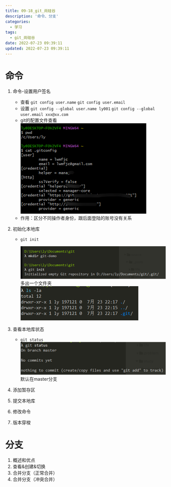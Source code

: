 ```yaml
---
title: 09-18_git_尚硅谷
description: '命令、分支'
categories:
  - 学习
tags:
  - git_尚硅谷
date: 2022-07-23 09:39:11
updated: 2022-07-23 09:39:11
---
```


# 命令

1. 命令-设置用户签名

   - 查看
      ```git config user.name```
      ```git config user.email```
   - 设置
     ```git config --global user.name ly001```
     ```git config --global user.email xxx@xx.com```
   - git的配置文件查看
     ![image-20220723213819948](https://raw.githubusercontent.com/lwmfjc/lwmfjc.github.io.resource/main/img/image-20220723213819948.png)
   - 作用：区分不同操作者身份，跟后面登陆的账号没有关系
2. 初始化本地库

   - ```git init ```

     ![image-20220723221535272](https://raw.githubusercontent.com/lwmfjc/lwmfjc.github.io.resource/main/img/image-20220723221535272.png)
     多出一个文件夹
     ![image-20220723221752414](https://raw.githubusercontent.com/lwmfjc/lwmfjc.github.io.resource/main/img/image-20220723221752414.png)
3. 查看本地库状态

   - ```git status```
     ![image-20220723221936215](https://raw.githubusercontent.com/lwmfjc/lwmfjc.github.io.resource/main/img/image-20220723221936215.png)
     默认在master分支
4. 添加暂存区
5. 提交本地库
6. 修改命令
7. 版本穿梭

# 分支

1. 概述和优点
2. 查看&创建&切换
3. 合并分支（正常合并）
4. 合并分支（冲突合并） 